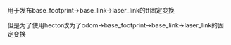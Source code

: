 用于发布base_footprint->base_link->laser_link的tf固定变换

但是为了使用hector改为了odom->base_footprint->base_link->laser_link的固定变换